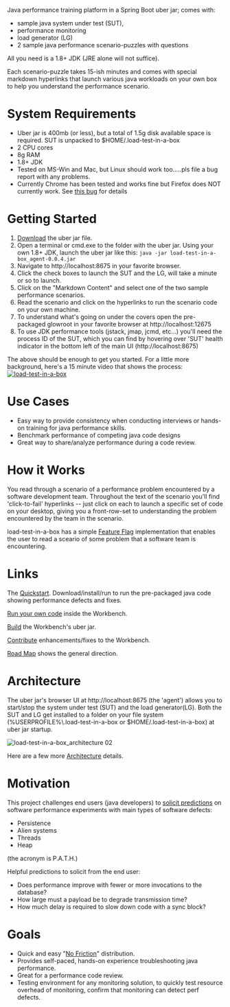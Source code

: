 Java performance training platform in a Spring Boot uber jar; comes with:
* sample java system under test (SUT), 
* performance monitoring
* load generator (LG)
* 2 sample java performance scenario-puzzles with questions

All you need is a 1.8+ JDK (JRE alone will not suffice).  

Each scenario-puzzle takes 15-ish minutes and comes with special markdown hyperlinks that launch various java workloads on your own box to help you understand the performance scenario.

# System Requirements
* Uber jar is 400mb (or less), but a total of 1.5g disk available space is required.  SUT is unpacked to $HOME/.load-test-in-a-box
* 2 CPU cores
* 8g RAM
* 1.8+ JDK
* Tested on MS-Win and Mac, but Linux should work too…..pls file a bug report with any problems.
* Currently Chrome has been tested and works fine but Firefox does NOT currently work.  See [this bug](https://github.com/eostermueller/load-test-in-a-box/issues/92) for details

# Getting Started
1. [Download](https://github.com/eostermueller/load-test-in-a-box/releases/download/0.0.4/load-test-in-a-box_agent-0.0.4.jar)  the uber jar file.
2. Open a terminal or cmd.exe to the folder with the uber jar.  Using your own 1.8+ JDK, launch the uber jar like this:
   ```java -jar load-test-in-a-box_agent-0.0.4.jar``` 
3. Navigate to http://localhost:8675 in your favorite browser.
4. Click the check boxes to launch the SUT and the LG, will take a minute or so to launch.
5. Click on the "Markdown Content" and select one of the two sample performance scenarios.
6. Read the scenario and click on the hyperlinks to run the scenario code on your own machine.
7. To understand what's going on under the covers open the pre-packaged glowroot in your favorite browser at http://localhost:12675
8. To use JDK performance tools (jstack, jmap, jcmd, etc...) you'll need the process ID of the SUT, which you can find by hovering over 'SUT' health indicator in the bottom left of the main UI (http://localhost:8675)

The above should be enough to get you started.
For a little more background, here's a 15 minute video that shows the process:
[![load-test-in-a-box](http://img.youtube.com/vi/Ck7REKh3E6w/0.jpg)](https://youtu.be/Ck7REKh3E6w "load-test-in-a-box")


# Use Cases
* Easy way to provide consistency when conducting interviews or hands-on training for java performance skills.
* Benchmark performance of competing java code designs
* Great way to share/analyze performance during a code review.

# How it Works

You read through a scenario of a performance problem encountered by a software development team.  Throughout the text of the scenario you'll find 'click-to-fail' hyperlinks -- just click on each to launch a specific set of code on your desktop, giving you a front-row-set to understanding the problem encountered by the team in the scenario.


load-test-in-a-box has a simple [Feature Flag]([url](https://www.optimizely.com/optimization-glossary/feature-flags/)) implementation that enables the user to read a sceario of some problem that a software team is encountering.

# Links

The [Quickstart](https://github.com/eostermueller/performanceAnalysisWorkbench/wiki/Quickstart). Download/install/run to run the pre-packaged java code showing performance defects and fixes.

[Run your own code](https://github.com/eostermueller/performanceAnalysisWorkbench/wiki/Run-Your-Own-Code) inside the Workbench.

[Build](https://github.com/eostermueller/performanceAnalysisWorkbench/wiki/Build) the Workbench's uber jar.

[Contribute](https://github.com/eostermueller/performanceAnalysisWorkbench/wiki/Contributing) enhancements/fixes to the Workbench.

[Road Map](https://github.com/eostermueller/performanceAnalysisWorkbench/wiki/Road-Map) shows the general direction.

# Architecture
The uber jar's browser UI at http://localhost:8675 (the 'agent') allows you to start/stop the system under test (SUT) and the load generator(LG).  Both the SUT and LG get installed to a folder on your file system (%USERPROFILE%\\.load-test-in-a-box or $HOME/.load-test-in-a-box) at uber jar startup.

![load-test-in-a-box_architecture 02](https://user-images.githubusercontent.com/175773/210271052-7c4e7f9f-1964-4cbe-b710-f842c90f1e12.jpg)


Here are a few more [Architecture](https://github.com/eostermueller/performanceAnalysisWorkbench/wiki/Architecture) details.


# Motivation
This project challenges end users (java developers) to [solicit predictions](https://blog.upperlinecode.com/stop-teaching-code/) on software performance experiments with main types of software defects:  
 * Persistence
 * Alien systems
 * Threads
 * Heap

(the acronym is P.A.T.H.)

 Helpful predictions to solicit from the end user:

 * Does performance improve with fewer or more invocations to the database?
 * How large must a payload be to degrade transmission time?
 * How much delay is required to slow down code with a sync block?

# Goals
* Quick and easy "[No Friction](https://github.com/eostermueller/snail4j/wiki/No-Friction-Distribution)" distribution.
* Provides self-paced, hands-on experience troubleshooting java performance.
* Great for a performance code review.
* Testing environment for any monitoring solution, to quickly test resource overhead of monitoring, confirm that monitoring can detect perf defects.

